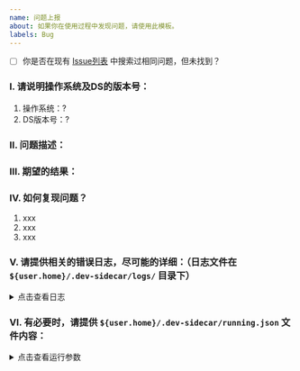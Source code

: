 ```yaml
---
name: 问题上报
about: 如果你在使用过程中发现问题，请使用此模板。
labels: Bug
---
```


<!-- 如果搜索过但未找到，请将 `[ ]` 替换为 `[x]` -->

- [ ] 你是否在现有 [Issue列表](/docmirror/dev-sidecar/issues) 中搜索过相同问题，但未找到？

### Ⅰ. 请说明操作系统及DS的版本号：

1. 操作系统：?
2. DS版本号：? <!-- 如：`1.8.6-node17` -->

### Ⅱ. 问题描述：

### Ⅲ. 期望的结果：

### Ⅳ. 如何复现问题？

1. xxx
2. xxx
3. xxx

### Ⅴ. 请提供相关的错误日志，尽可能的详细：（日志文件在 `${user.home}/.dev-sidecar/logs/` 目录下）

<details>
<summary>点击查看日志</summary>

```log

```
</details>

### Ⅵ. 有必要时，请提供 `${user.home}/.dev-sidecar/running.json` 文件内容：

<!-- 请将 'running.json' 文件的内容粘贴在这里，方便我们排查问题是否由配置错误导致。 -->

<details>
<summary>点击查看运行参数</summary>

```json

```
</details>

